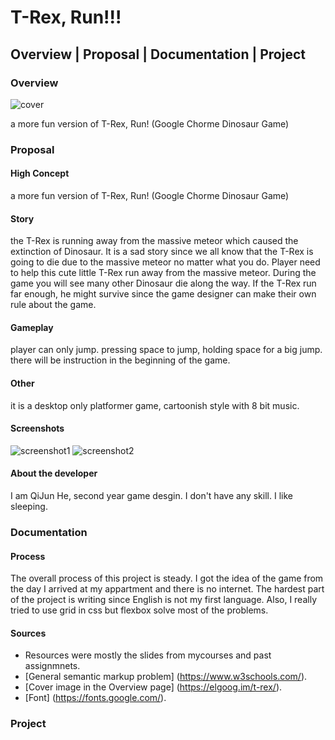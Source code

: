 # T-Rex, Run!!!

## Overview | Proposal | Documentation | Project

### Overview 

![cover](https://cdn.discordapp.com/attachments/522659960728059908/631249999497396252/T-Rex.PNG)

a more fun version of T-Rex, Run! (Google Chorme Dinosaur Game) 

### Proposal

#### High Concept
a more fun version of T-Rex, Run! (Google Chorme Dinosaur Game)

#### Story
the T-Rex is running away from the massive meteor which caused the 
extinction of Dinosaur. It is a sad story since we all know that the 
T-Rex is going to die due to the massive meteor no matter what you do. 
Player need to help this cute little T-Rex run away from the massive 
meteor. During the game you will see many other Dinosaur die along the 
way. If the T-Rex run far enough, he might survive since the game designer 
can make their own rule about the game.
               
              
#### Gameplay
player can only jump. pressing space to jump, holding space for a big jump. 
there will be instruction in the beginning of the game.         

#### Other
it is a desktop only platformer game, cartoonish style with 8 bit music.

#### Screenshots
![screenshot1](https://cdn.discordapp.com/attachments/522659960728059908/631250047429771264/screenshot.png)
![screenshot2](https://cdn.discordapp.com/attachments/522659960728059908/631250036306739201/screenshotB.png)

#### About the developer
I am QiJun He, second year game desgin. I don't have any skill. I like sleeping.

### Documentation

#### Process
The overall process of this project is steady. I got the idea of the game from 
the day I arrived at my appartment and there is no internet. The hardest part 
of the project is writing since English is not my first language. Also, I really 
tried to use grid in css but flexbox solve most of the problems.

#### Sources
* Resources were mostly the slides from mycourses and past assignmnets.
* [General semantic markup problem] (https://www.w3schools.com/).
* [Cover image in the Overview page] (https://elgoog.im/t-rex/).
* [Font] (https://fonts.google.com/).

### Project


               

               


